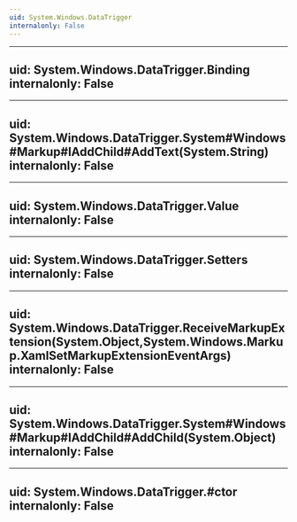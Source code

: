 ```yaml
---
uid: System.Windows.DataTrigger
internalonly: False
---
```


---
uid: System.Windows.DataTrigger.Binding
internalonly: False
---

---
uid: System.Windows.DataTrigger.System#Windows#Markup#IAddChild#AddText(System.String)
internalonly: False
---

---
uid: System.Windows.DataTrigger.Value
internalonly: False
---

---
uid: System.Windows.DataTrigger.Setters
internalonly: False
---

---
uid: System.Windows.DataTrigger.ReceiveMarkupExtension(System.Object,System.Windows.Markup.XamlSetMarkupExtensionEventArgs)
internalonly: False
---

---
uid: System.Windows.DataTrigger.System#Windows#Markup#IAddChild#AddChild(System.Object)
internalonly: False
---

---
uid: System.Windows.DataTrigger.#ctor
internalonly: False
---
